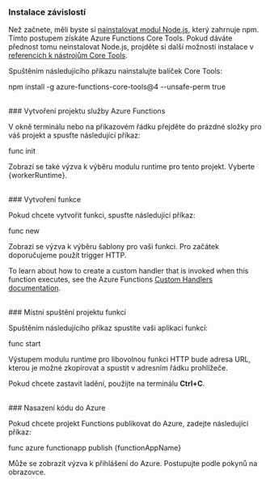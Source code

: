 ### <a name="install-dependencies"></a>Instalace závislostí

Než začnete, měli byste si <a href="https://go.microsoft.com/fwlink/?linkid=2016195" target="_blank">nainstalovat modul Node.js</a>, který zahrnuje npm. Tímto postupem získáte Azure Functions Core Tools. Pokud dáváte přednost tomu neinstalovat Node.js, projděte si další možnosti instalace v <a href="https://go.microsoft.com/fwlink/?linkid=2016192" target="_blank">referencích k nástrojům Core Tools</a>.

Spuštěním následujícího příkazu nainstalujte balíček Core Tools:

<MarkdownHighlighter>npm install -g azure-functions-core-tools@4 --unsafe-perm true</MarkdownHighlighter>

<br/>
### <a name="create-an-azure-functions-project"></a>Vytvoření projektu služby Azure Functions

V okně terminálu nebo na příkazovém řádku přejděte do prázdné složky pro váš projekt a spusťte následující příkaz:

<MarkdownHighlighter>func init</MarkdownHighlighter>

Zobrazí se také výzva k výběru modulu runtime pro tento projekt. Vyberte {workerRuntime}.

<br/>
### <a name="create-a-function"></a>Vytvoření funkce

Pokud chcete vytvořit funkci, spusťte následující příkaz:

<MarkdownHighlighter>func new</MarkdownHighlighter>

Zobrazí se výzva k výběru šablony pro vaši funkci. Pro začátek doporučujeme použít trigger HTTP.

<StackInstructions customStack={true}>To learn about how to create a custom handler that is invoked when this function executes, see the Azure Functions <a href="https://go.microsoft.com/fwlink/?linkid=2138621" target="_blank">Custom Handlers documentation</a>.</StackInstructions>

<br/>
### <a name="run-your-function-project-locally"></a>Místní spuštění projektu funkcí

Spuštěním následujícího příkaz spustíte vaši aplikaci funkcí:

<MarkdownHighlighter>func start</MarkdownHighlighter>

Výstupem modulu runtime pro libovolnou funkci HTTP bude adresa URL, kterou je možné zkopírovat a spustit v adresním řádku prohlížeče.

Pokud chcete zastavit ladění, použijte na terminálu **Ctrl+C**.

<br/>
### <a name="deploy-your-code-to-azure"></a>Nasazení kódu do Azure

Pokud chcete projekt Functions publikovat do Azure, zadejte následující příkaz:

<MarkdownHighlighter>func azure functionapp publish {functionAppName}</MarkdownHighlighter>

Může se zobrazit výzva k přihlášení do Azure. Postupujte podle pokynů na obrazovce.
